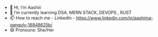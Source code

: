- 👋 Hi, I’m Aashiii
- 🌱 I’m currently learning DSA, MERN STACK, DEVOPS , RUST
- 📫 How to reach me -  LinkedIn  - https://www.linkedin.com/in/aashima-ganguly-16848625b/
- 😄 Pronouns: She/Her


<!---
aashisomething/aashisomething is a ✨ special ✨ repository because its `README.md` (this file) appears on your GitHub profile.
You can click the Preview link to take a look at your changes.
--->
